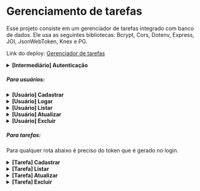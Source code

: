 # Gerenciamento de tarefas

Esse projeto consiste em um gerenciador de tarefas integrado com banco de dados. Ele usa as seguintes bibliotecas: Bcrypt, Cors, Dotenv, Express, JOI, JsonWebToken, Knex e PG.


Link do deploy: <a href='https://tasks-management-back-end.cyclic.app/' target='_black'>Gerenciador de tarefas</a>


<details>
<summary><b>[Intermediário] Autenticação</b></summary>

<br>

Esse intermediártio faz a verificação do token informado no req.headers necessário para as demais requisições, e o req.user é criado

### Exemplo de resposta em caso de erro

```javascript
// HTTP Status 400

{
    'Não autorizado.'
}

```

<br/>

</details>

##### Para usuários:

<details>
<summary><b>[Usuário] Cadastrar</b></summary>

### Cadastrar usuário

#### `POST` `/user`

 Esse endpoint realiza o cadastro de usuário no banco de dados. Antes que esse cadastro seja realizado, ele encripta a senha e verifica se o email informado já foi cadastrado por alguma outra conta. 

#### Exemplo de requisição

```javascript
{
    'name': 'exemplo de nome',
    'email': 'exemplo@email.com',
    'password': 'senha1234'
}
```

### Exemplo de resposta

```javascript
// HTTP Status 202
// Sem resposta no body

```

### Exemplo de resposta em caso de erro

```javascript
// HTTP Status 400

{
    'Email já cadastrado.'
}

```

<br/>
</details>

<details>
<summary><b>[Usuário] Logar</b></summary>

### Login de usuário

#### `POST` `/login`

 Esse endpoint realiza o login nesta API, gerando um token como resposta que é preciso para realizar qualquer requisição relacionada ao gerenciamento das tarefas e atualização de dados do usuário logado.

 O token expira depois de 7 dias, após isso o login tem que ser feito novamente.

### Exemplo de requisição

```javascript
{
    'email': 'exemplo@email.com',
    'password': 'senha1234'
}
```

### Exemplo de resposta

```javascript
// HTTP Status 200

{
	"user": {
		"id": 1,
		'name': 'exemplo de nome',
		'email': 'exemplo@email.com',
	},
	"token": "eyJhbGciOiJIUzI1NiIsInR5cCI6IkpXVCJ9.eyJpZCI6MSwiaWF0IjoxNjc0NjYwMjM3LCJleHAiOjE2NzUyNjUwMzd9.mb8Vvbrci6EDQpbBiYXIE8g-oxaGE2ZMJYOhdoehfnA"
}

```

### Exemplo de resposta em caso de erro

```javascript
// HTTP Status 400

{
    'Email ou senha inválida.'
}
```

<br/>
</details>

<details>
<summary><b>[Usuário] Listar</b></summary>

### Listagem de dados do usuário logado

#### `GET` `/user`

Esse endpoint retorna os dados do usuário logado. Essa rota retorna o req.user . 

### Exemplo de requisição

```javascript
// Sem dados no body

```

### Exemplo de resposta

```javascript
// HTTP Status 200

{
	"id": 1,
    'name': 'exemplo de nome',
    'email': 'exemplo@email.com',
	"password": "$2b$10$k1Y6RWNVQWmAHPdUTfPU0eNHn93Fd0LxN0R5iGQDc1v8I5yhkLqM."
}

```

### Exemplo de resposta em caso de erro

```javascript
// HTTP Status 400

{
    'Erro interno do servidor.'
}

```

<br/>
</details>

<details>
<summary><b>[Usuário] Atualizar</b></summary>

### Atualizar usuário

#### `PUT` `/user`

 Esse endpoint realiza a atualização da dados do usuário logado. Antes de qualquer avanço, é preciso informar a senha atual para  que seja atulizado os dados informados. Se o email fro informado, é verificado se ja existe o mesmo cadastrado no sistema, e se a senha também for informada ela é encriptada antes de ser cadastrada no banco de dados.

### Exemplo de requisição

```javascript
{
    'name': 'exemplo de nome',
    'email': 'exemplo@email.com',
    'currentPassword':'senha1234',
    'newPassword': 'senha123456'
}
```

### Exemplo de resposta

```javascript
// HTTP Status 201
// Sem resposta no body

```

### Exemplo de resposta em caso de erro

```javascript
// HTTP Status 400

{
    'Senha incorreta.'
}
```

<br/>
</details>

<details>
<summary><b>[Usuário] Excluir</b></summary>

### Excluir conta do usuário

#### `DELETE` `/user`

Esse endpoint exclui a conta do usuário logado no momento. Como não é informado nenhum tipo de dado, essa rota pega os dados necessários através do token informado pelo pelo usuário quando ele efetuou o login.

### Exemplo de requisição

```javascript
// Sem dados no body

```

### Exemplo de resposta

```javascript
// HTTP Status 200
// Sem resposta no body

```

### Exemplo de resposta em caso de erro

```javascript
// HTTP Status 400

{
    'Erro interno do servidor.'
}

```

<br/>
</details>

##### Para tarefas:

Para qualquer rota abaixo é preciso do token que é gerado no login.

<details>

<summary><b>[Tarefa] Cadastrar</b></summary>

### Cadastrar tarefa

#### `POST` `/task`

 Esse endpoint realiza o cadastro de uma tarefa no sistema.

#### Exemplo de requisição

```javascript
{
    'description':'teste',
    'completed':false
}
```

### Exemplo de resposta

```javascript
// HTTP Status 202
// Sem resposta no body

[
	{
		"id": 1,
		"description": "teste",
		"completed": false,
		"user_id": 2
	}
]

```

### Exemplo de resposta em caso de erro

```javascript
// HTTP Status 400

{
    'Essa tarefa já existe.'
}

```

<br/>

</details>


<details>

<summary><b>[Tarefa] Listar</b></summary>

### Listar tarefas

#### `GET` `/tasks`

 Esse endpoint lista todas as tarefas por usuário logado. Como não é informado nenhum tipo de dado, essa rota pega os dados necessários através do token informado pelo pelo usuário quando ele efetuou o login.

#### Exemplo de requisição

```javascript
// Sem dados no body

```

### Exemplo de resposta

```javascript
// HTTP Status 200

[
    {
     "id": 1,
     "description": "descrição de teste",
     "completed": false,
     "user_id": 1
    },
    {
     "id": 2,
     "description": "descrição de teste 2",
     "completed": false,
     "user_id": 1
    }
]

```

### Exemplo de resposta em caso de erro

```javascript
// HTTP Status 400

{
    'Erro interno do servidor.'
}

```

<br/>

</details>

<details>
<summary><b>[Tarefa] Atualizar</b></summary>

### Atualizar tarefa

#### `PUT` `/task/:id`

 Esse endpoint atualiza de uma tarefa por usuário logado. O id da tarefa é recuperado na rota como query params, e o id do usuário é recuperado no req.user .

#### Exemplo de requisição

```javascript
// Sem dados no body

```

### Exemplo de resposta

```javascript
// HTTP Status 200
// Sem resposta no body

```

### Exemplo de resposta em caso de erro

```javascript
// HTTP Status 400

{
    'Tarefa não encontrada'
}

```

<br/>

</details> 


<details>
<summary><b>[Tarefa] Excluir</b></summary>

### Excluir tarefa

#### `DELETE` `/task/:id`

 Esse endpoint exclui de uma tarefa por usuário logado. O id da tarefa é recuperado na rota como query params e o id do usuário é recuperado no req.user .

#### Exemplo de requisição

```javascript
// Sem dados no body

```

### Exemplo de resposta

```javascript
// HTTP Status 200
// Sem resposta no body

```

### Exemplo de resposta em caso de erro

```javascript
// HTTP Status 400

{
    'Tarefa não encontrada'
}

```

<br/>   

</details> 



